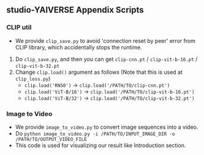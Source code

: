 ## studio-YAIVERSE Appendix Scripts

### CLIP util
* We provide `clip_save.py` to avoid 'connection reset by peer' error from CLIP library, which accidentally stops the runtime.

1. Do `clip_save.py`, and then you can get `clip-cnn.pt` / `clip-vit-b-16.pt` / `clip-vit-b-32.pt`
2. Change `clip.load()` argument as follows (Note that this is used at `clip_loss.py`)
   - `clip.load('RN50')` &rarr; `clip.load('/PATH/TO/clip-cnn.pt')`
   - `clip.load('ViT-B/16')` &rarr; `clip.load('/PATH/TO/clip-vit-b-16.pt')`
   - `clip.load('ViT-B/32')` &rarr; `clip.load('/PATH/TO/clip-vit-b-32.pt')`

### Image to Video

* We provide `image_to_video.py` to convert image sequences into a video.
* Do `python image_to_video.py -i /PATH/TO/INPUT_IMAGE_DIR -o /PATH/TO/OUTPUT_VIDEO_FILE`
* This code is used for visualizing our result like Introduction section.
